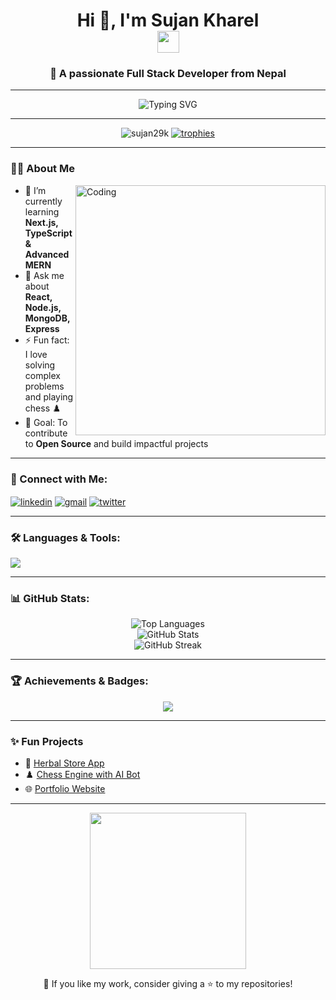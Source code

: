 <h1 align="center">
  Hi 👋, I'm Sujan Kharel
  <br/>
  <img src="https://media.giphy.com/media/hvRJCLFzcasrR4ia7z/giphy.gif" width="35">
</h1>

<h3 align="center">🚀 A passionate Full Stack Developer from Nepal</h3>

---

<p align="center">
  <img src="https://readme-typing-svg.herokuapp.com?font=Fira+Code&pause=1000&color=36BCF7&center=true&vCenter=true&width=500&lines=Full+Stack+Developer;MERN+Stack+Enthusiast;Problem+Solver;Chess+Player+%7C+Tech+Lover" alt="Typing SVG" />
</p>

---

<p align="center">
  <img src="https://komarev.com/ghpvc/?username=sujan29k&label=Profile%20views&color=0e75b6&style=flat" alt="sujan29k" /> 
  <a href="https://github.com/ryo-ma/github-profile-trophy">
    <img src="https://github-profile-trophy.vercel.app/?username=sujan29k&theme=algolia&margin-w=10&margin-h=10&no-frame=true" alt="trophies" />
  </a>
</p>

---

### 🧑‍💻 About Me
<img align="right" alt="Coding" width="400" src="https://media.giphy.com/media/qgQUggAC3Pfv687qPC/giphy.gif">

- 🌱 I’m currently learning **Next.js, TypeScript & Advanced MERN**
- 💬 Ask me about **React, Node.js, MongoDB, Express**
- ⚡ Fun fact: I love solving complex problems and playing chess ♟️
- 🎯 Goal: To contribute to **Open Source** and build impactful projects

---

### 🤝 Connect with Me:
<p align="left">
<a href="https://linkedin.com/in/YOUR_LINKEDIN" target="blank"><img align="center" src="https://skillicons.dev/icons?i=linkedin" alt="linkedin" /></a>
<a href="mailto:YOUR_EMAIL"><img align="center" src="https://skillicons.dev/icons?i=gmail" alt="gmail" /></a>
<a href="https://twitter.com/YOUR_TWITTER" target="blank"><img align="center" src="https://skillicons.dev/icons?i=twitter" alt="twitter" /></a>
</p>

---

### 🛠️ Languages & Tools:
<p align="left">
  <img src="https://skillicons.dev/icons?i=c,cpp,css,express,html,js,mongodb,nodejs,postman,python,react,tailwind,ts" />
</p>

---

### 📊 GitHub Stats:
<p align="center">
  <img src="https://github-readme-stats.vercel.app/api/top-langs?username=sujan29k&show_icons=true&locale=en&layout=compact&theme=tokyonight" alt="Top Languages" />
  <br/>
  <img src="https://github-readme-stats.vercel.app/api?username=sujan29k&show_icons=true&locale=en&theme=tokyonight" alt="GitHub Stats" />
  <br/>
  <img src="https://github-readme-streak-stats.herokuapp.com/?user=sujan29k&theme=tokyonight" alt="GitHub Streak" />
</p>

---

### 🏆 Achievements & Badges:
<p align="center">
  <img src="https://github-profile-trophy.vercel.app/?username=sujan29k&theme=darkhub&no-frame=true&margin-w=5" />
</p>

---

### ✨ Fun Projects
- 🛒 [Herbal Store App](YOUR_PROJECT_LINK)
- ♟️ [Chess Engine with AI Bot](YOUR_PROJECT_LINK)
- 🌐 [Portfolio Website](YOUR_PORTFOLIO_LINK)

---

<p align="center">
  <img src="https://media.giphy.com/media/jRf5fsn8G6YaogAWxn/giphy.gif" width="250" />
</p>

<p align="center">
  💙 If you like my work, consider giving a ⭐ to my repositories!
</p>

